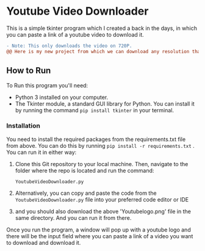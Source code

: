 # Youtube Video Downloader

This is a simple tkinter program which I created a back in the days, in which you can paste a link of a youtube video to download it.

```diff
- Note: This only downloads the video on 720P.
@@ Here is my new project from which we can download any resolution that's available(4K, 8K or any). @@
```

## How to Run

To Run this program you'll need:

- Python 3 installed on your computer.
- The Tkinter module, a standard GUI library for Python. You can install it by running the command `pip install tkinter` in your terminal.

### Installation
You need to install the required packages from the requirements.txt file from above.
You can do this by running `pip install -r requirements.txt` .
You can run it in either way:

1. Clone this Git repository to your local machine. Then, navigate to the folder where the repo is located and run the command:

    ```
    YoutubeVideoDownloader.py
    ```

2. Alternatively, you can copy and paste the code from the `YoutubeVideoDownloader.py` file into your preferred code editor or IDE
3.  and you should also download the above 'Youtubelogo.png' file in the same directory. And you can run it from there.

Once you run the program, a window will pop up with a youtube logo and there will be the input field where you can paste a link of a video you want to download and download it.
